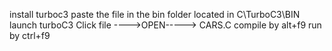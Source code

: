install turboc3
paste the file in the bin folder located in C\\TurboC3\\BIN
launch turboC3
Click file ---->OPEN-----> CARS.C
compile by alt+f9
run by ctrl+f9
